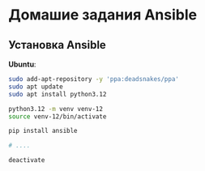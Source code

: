 # Домашие задания Ansible

## Установка Ansible

**Ubuntu**:
```bash
sudo add-apt-repository -y 'ppa:deadsnakes/ppa'
sudo apt update
sudo apt install python3.12

python3.12 -m venv venv-12
source venv-12/bin/activate

pip install ansible

# ....

deactivate
```
